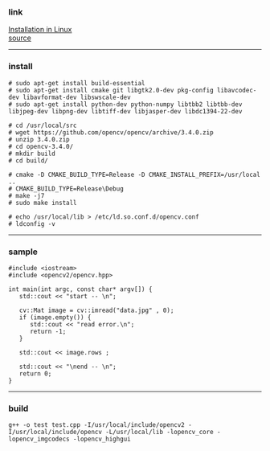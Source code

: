 
### link
[Installation in Linux](https://docs.opencv.org/master/d7/d9f/tutorial_linux_install.html)   
[source](https://opencv.org/releases.html)

---

### install

	# sudo apt-get install build-essential
	# sudo apt-get install cmake git libgtk2.0-dev pkg-config libavcodec-dev libavformat-dev libswscale-dev
	# sudo apt-get install python-dev python-numpy libtbb2 libtbb-dev libjpeg-dev libpng-dev libtiff-dev libjasper-dev libdc1394-22-dev

	# cd /usr/local/src
	# wget https://github.com/opencv/opencv/archive/3.4.0.zip
	# unzip 3.4.0.zip
	# cd opencv-3.4.0/
	# mkdir build
	# cd build/

	# cmake -D CMAKE_BUILD_TYPE=Release -D CMAKE_INSTALL_PREFIX=/usr/local ..
	# CMAKE_BUILD_TYPE=Release\Debug
	# make -j7 
	# sudo make install

	# echo /usr/local/lib > /etc/ld.so.conf.d/opencv.conf
	# ldconfig -v

---

### sample


	#include <iostream>
	#include <opencv2/opencv.hpp>
	
	int main(int argc, const char* argv[]) {
	   std::cout << "start -- \n";
	
	   cv::Mat image = cv::imread("data.jpg" , 0);
	   if (image.empty()) {
	      std::cout << "read error.\n";
	      return -1;
	   }
	
	   std::cout << image.rows ;
	
	   std::cout << "\nend -- \n";
	   return 0;
	}

---

### build

	g++ -o test test.cpp -I/usr/local/include/opencv2 -I/usr/local/include/opencv -L/usr/local/lib -lopencv_core -lopencv_imgcodecs -lopencv_highgui


